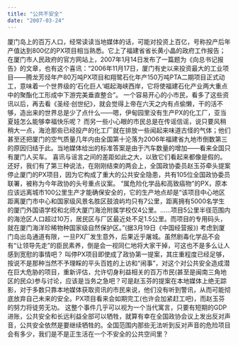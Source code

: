 ```yaml
---
title: "公共不安全"
date: "2007-03-24"
---
```


厦门岛上的百万人口，经常读读当地媒体的话，可能对投资上百亿，号称投产后年产值达到800亿的PX项目相当熟悉。它上了福建省省长黄小晶的政府工作报告；在厦门市人民政府的官方网站上，2007年1月14日发布了一篇题为《向总书记报告》的文章，也有这个喜讯：“2006年11月17日，厦门有史以来投资最大的工业项目——腾龙芳烃年产80万吨PX项目和翔鹭石化年产150万吨PTA二期项目正式动工，意味着一个世界级的‘石化巨人’崛起海峡西岸，它将使福建石化产业两大重点中的聚酯化工形成中下游完美垂直整合”。 一个容易开心的小市民，看多了这些资讯以后，再去看《圣经·创世纪》，就会觉得上帝在六天之内有点偷懒，干的活不够，造出来的世界总是少了点什么——嗯，伊甸园里没有生产PX的化工厂，亚当夏娃怎么能够幸福快乐呢？ 而另一些小心眼的市民总是在传谣信谣，说只要风稍稍大一点，海沧那些已经投产的化工厂就在排放一些闻起来味道古怪的气体；他们甚至还把厦门的空气质量几年内由全国第十沦落为2006年福建省九地市倒数第三的原因归结于此。当地媒体给出的标准答案是由于汽车数量的增加——看来全国只有厦门人买车。 喜讯与谣言之间的差距如此之大，以致它们看起来都像是假的。还好，我们有了第三种说法，在刚刚结束的两会上，全国政协委员赵玉芬牵头提案停止厦门的PX项目，因为它构成了重大的公共安全隐患，共有105位全国政协委员联署，被称为今年政协的头号重点议案。 “属危险化学品和高致癌物”的PX，原本应该远离城市100公里生产才能确保安全的，它的生产地点却是“该项目中心地区距离厦门市中心和国家级风景名胜区鼓浪屿均只有7公里，距离拥有5000名学生的厦门外国语学校和北师大厦门海沧附属学校仅4公里。……项目5公里半径范围内的海沧区人口超过10万，居民区与厂区最近处不足1.5公里。而项目的专用码头，就在厦门海洋珍稀物种国家级自然保护区。”(据3月19日《中国经营报》) 考虑到厦门岛出岛通道有限，一旦PX厂发生意外，后果近乎屠城。虽然剧毒化学品不会有“让领导先走”的臣民素养，倒是会一视同仁地将大家干掉，可这也不是多么让人感到宽慰的事情吧？ 叫停PX项目即使成了政协第一提案，其庄重程度已经足够，按说不是那种当然不予理睬的平头百姓的上访和“闹事”，对这个对公共安全造成潜在巨大危胁的项目，重新评估，允许切身利益相关的百万市民(甚至是闽南三角地区的民众)参与讨论，应该是当务之急吧？可是赵玉芬的提案在本地媒体上绝无踪影，对于多数只靠本地媒体获取资讯的市民来说，他们没有听到警讯，从而可能彻底放弃自己未来的安全。PX项目看来会如期完工(也许会加紧赶工吧)，而赵玉芬的努力将徒劳无功。 这整个事件几乎可以视为一个当代寓言，只要有短期的GDP进账，公共安全和长远利益全部可以牺牲，就算有幸在全国政协会议上发出反对声音，公共安全依然是要继续牺牲的。全国范围内那些无法听到反对声音的危险项目会有多少，我们是不是正生活在一个不安全的公共空间里？
